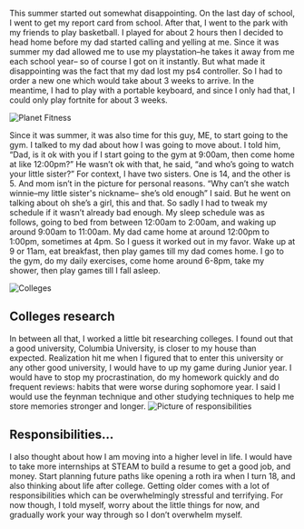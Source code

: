 



This summer started out somewhat disappointing. On the last day of school, I went to get my report card from school. After that, I went to the park with my friends to play basketball. I played for about 2 hours then I decided to head home before my dad started calling and yelling at me. Since it was summer my dad allowed me to use my playstation–he takes it away from me each school year– so of course I got on it instantly. But what made it disappointing was the fact that my dad lost my ps4 controller. So I had to order a new one which would take about 3 weeks to arrive. In the meantime, I had to play with a portable keyboard, and since I only had that, I could only play fortnite for about 3 weeks.

<img class ="pics" src="/blog/pics/gym_pics.jpeg" alt="Planet Fitness">

Since it was summer, it was also time for this guy, ME, to start going to the gym. 
I talked to my dad about how I was going to move about. I told him, “Dad, is it ok with you if I start going to the gym at 9:00am, then come home at like 12:00pm?” He wasn’t ok with that, he said, “and who’s going to watch your little sister?” For context, I have two sisters. One is 14, and the other is 5. And mom isn’t in the picture for personal reasons. “Why can’t she watch winnie–my little sister's nickname– she’s old enough” I said. But he went on talking about oh she’s a girl, this and that. So sadly I had to tweak my schedule if it wasn’t already bad enough. My sleep schedule was as follows, going to bed from between 12:00am to 2:00am, and waking up around 9:00am to 11:00am. My dad came home at around 12:00pm to 1:00pm, sometimes at 4pm. So I guess it worked out in my favor. Wake up at 9 or 11am, eat breakfast, then play games till my dad comes home. I go to the gym, do my daily exercises, come home around 6-8pm, take my shower, then play games till I fall asleep.

<img src="/blog/pics/colleges3.webp" alt="Colleges">
<h2>Colleges research</h2>
In between all that, I worked a little bit researching colleges. I found out that a good university, Columbia University, is closer to my house than expected. Realization hit me when I figured that to enter this university or any other good university, I would have to up my game during Junior year. I would have to stop my procrastination, do my homework quickly and do frequent reviews: habits that were worse during sophomore year. I said I would use the feynman technique and other studying techniques to help me store memories stronger and longer.

<img src="/blog/pics/responsibilitiess.webp" alt="Picture of responsibilities">
<h2>Responsibilities...</h2>
 I also thought about how I am moving into a higher level in life. I would have to take more internships at STEAM to build a resume to get a good job, and money. Start planning future paths like opening a roth ira when I turn 18, and also thinking about life after college. Getting older comes with a lot of responsibilities which can be overwhelmingly stressful and terrifying. For now though, I told myself, worry about the little things for now, and gradually work your way through so I don’t overwhelm myself.

